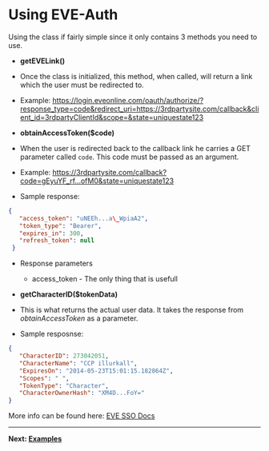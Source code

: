 # Using EVE-Auth

Using the class if fairly simple since it only contains 3 methods you need to use. 

+ **getEVELink()**
 + Once the class is initialized, this method, when called, will return a link which the user must be redirected to.
 + Example: https://login.eveonline.com/oauth/authorize/?response_type=code&redirect_uri=https://3rdpartysite.com/callback&client_id=3rdpartyClientId&scope=&state=uniquestate123

+ **obtainAccessToken($code)**
 + When the user is redirected back to the callback link he carries a GET parameter called `code`. This code must be passed as an argument.
 + Example: https://3rdpartysite.com/callback?code=gEyuYF_rf...ofM0&state=uniquestate123
 + Sample response:
 ```json
 {
    "access_token": "uNEEh...a\_WpiaA2",
    "token_type": "Bearer",
    "expires_in": 300,
    "refresh_token": null
  }
  ```
  + Response parameters
    + access_token - The only thing that is usefull
 
+ **getCharacterID($tokenData)**
 + This is what returns the actual user data. It takes the response from *obtainAccessToken* as a parameter.
 + Sample resposnse: 
 ```json
 {
    "CharacterID": 273042051,
    "CharacterName": "CCP illurkall",
    "ExpiresOn": "2014-05-23T15:01:15.182864Z",
    "Scopes": " ",
    "TokenType": "Character",
    "CharacterOwnerHash": "XM4D...FoY="
}
 ```

More info can be found here: [EVE SSO Docs](https://eveonline-third-party-documentation.readthedocs.io/en/latest/sso/authentication.html)

--------

**Next: [Examples](/examples/)**
